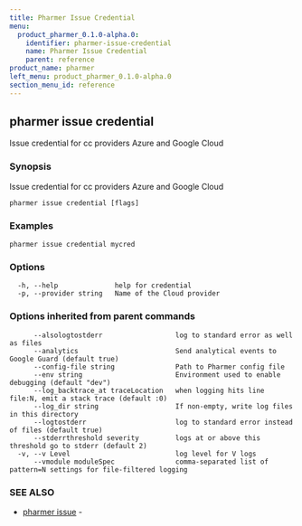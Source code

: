 ```yaml
---
title: Pharmer Issue Credential
menu:
  product_pharmer_0.1.0-alpha.0:
    identifier: pharmer-issue-credential
    name: Pharmer Issue Credential
    parent: reference
product_name: pharmer
left_menu: product_pharmer_0.1.0-alpha.0
section_menu_id: reference
---
```

## pharmer issue credential

Issue credential for cc providers Azure and Google Cloud

### Synopsis


Issue credential for cc providers Azure and Google Cloud

```
pharmer issue credential [flags]
```

### Examples

```
pharmer issue credential mycred
```

### Options

```
  -h, --help              help for credential
  -p, --provider string   Name of the Cloud provider
```

### Options inherited from parent commands

```
      --alsologtostderr                  log to standard error as well as files
      --analytics                        Send analytical events to Google Guard (default true)
      --config-file string               Path to Pharmer config file
      --env string                       Environment used to enable debugging (default "dev")
      --log_backtrace_at traceLocation   when logging hits line file:N, emit a stack trace (default :0)
      --log_dir string                   If non-empty, write log files in this directory
      --logtostderr                      log to standard error instead of files (default true)
      --stderrthreshold severity         logs at or above this threshold go to stderr (default 2)
  -v, --v Level                          log level for V logs
      --vmodule moduleSpec               comma-separated list of pattern=N settings for file-filtered logging
```

### SEE ALSO
* [pharmer issue](/docs/reference/pharmer_issue.md)	 - 

